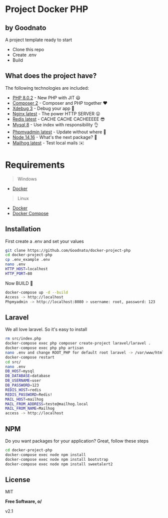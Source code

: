 # Project Docker PHP
## by Goodnato

A project template ready to start

- Clone this repo
- Create .env
- Build

## What does the project have?

The following technologies are included:

- [PHP 8.0.2](https://www.php.net/) - New PHP with JIT 😃
- [Composer 2](https://getcomposer.org/) - Composer and PHP together ❤️
- [Xdebug 3](https://xdebug.org/) - Debug your app 🧐
- [Nginx latest](https://www.nginx.com/) - The power HTTP SERVER 😮
- [Redis latest](https://redis.io/) - CACHE CACHE CACHEEEEE 😎
- [Mysql 8](https://www.mysql.com/) - Use index with responsibility 👌
- [Phpmyadmin latest](https://www.phpmyadmin.net/) - Update without where 🎲
- [Node 14.16](https://nodejs.org/en/) - What's the next package? 👀
- [Mailhog latest](https://github.com/mailhog/MailHog) - Test local mails ✉️

# Requirements

> Windows
- [Docker](https://docs.docker.com/engine/install/)

> Linux
- [Docker](https://docs.docker.com/engine/install/)
- [Docker Compose](https://docs.docker.com/compose/install/)

## Installation

First create a .env and set your values

```sh
git clone https://github.com/Goodnato/docker-project-php
cd docker-project-php
cp .env_example .env
nano .env
HTTP_HOST=localhost
HTTP_PORT=80
```

Now BUILD 🙌

```sh
docker-compose up -d --build
Access -> http://localhost
Phpmyadmin -> http://localhost:8080 > username: root, password: 123
```

## Laravel

We all love laravel. So it's easy to install

```sh
rm src/index.php
docker-compose exec php composer create-project laravel/laravel .
docker-compose exec php php artisan
nano .env and change ROOT_PHP for default root laravel -> /var/www/html/public
docker-compose restart
cd src/
nano .env
DB_HOST=mysql
DB_DATABASE=database
DB_USERNAME=user
DB_PASSWORD=123
REDIS_HOST=redis
REDIS_PASSWORD=Redis!
MAIL_HOST=mailhog
MAIL_FROM_ADDRESS=teste@mailhog.local
MAIL_FROM_NAME=Mailhog
access -> http://localhost
```

## NPM

Do you want packages for your application? Great, follow these steps

```sh
cd docker-project-php
docker-compose exec node npm install
docker-compose exec node npm install bootstrap
docker-compose exec node npm install sweetalert2
```

## License

MIT

**Free Software, o/**

v2.1